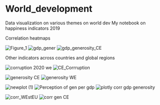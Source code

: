 # World_development
Data visualization on various themes on world dev
My notebook on happiness indicators 2019

Correlation heatmaps

![Figure_1](https://user-images.githubusercontent.com/47668423/96617164-9163d280-1303-11eb-8843-4a4c37e03afe.png)
![gdp_gener](https://user-images.githubusercontent.com/47668423/96617167-91fc6900-1303-11eb-9faa-f624fcd887a2.png)
![gdp_generosity_CE](https://user-images.githubusercontent.com/47668423/96617169-9294ff80-1303-11eb-89f6-b8a0d121870c.png)

Other indicators across countries and global regions

![corruption 2020 we](https://user-images.githubusercontent.com/47668423/96617392-ddaf1280-1303-11eb-8f67-bd3312605d70.png)
![CE_Corrruption](https://user-images.githubusercontent.com/47668423/96617400-de47a900-1303-11eb-937b-640bff0b30f2.png)

![generosity CE](https://user-images.githubusercontent.com/47668423/96617420-e56eb700-1303-11eb-87a7-fe81c2775ca1.png)
![generosity WE](https://user-images.githubusercontent.com/47668423/96617422-e6074d80-1303-11eb-9fe2-74485d4f45e7.png)

![newplot (1)](https://user-images.githubusercontent.com/47668423/96618177-e6541880-1304-11eb-98d9-ed8b5e471681.png)
![Perception of gen per gdp](https://user-images.githubusercontent.com/47668423/96618191-e9e79f80-1304-11eb-97eb-3813deb891fb.png)
![plotly corr gdp generosity](https://user-images.githubusercontent.com/47668423/96618205-ef44ea00-1304-11eb-8839-6c65f669d911.png)


![corr_WEstEU](https://user-images.githubusercontent.com/47668423/96617463-f1f30f80-1303-11eb-8e09-209fa09a020e.png)
![corr gen CE](https://user-images.githubusercontent.com/47668423/96617478-f7505a00-1303-11eb-9e6b-23814583375f.png)






